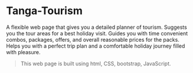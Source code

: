 # Tanga-Tourism
A flexible web page that gives you a detailed planner of tourism.
Suggests you the tour areas for a best holiday visit.
Guides you with time convenient combos, packages, offers, and overall reasonable prices for the packs.
Helps you with a perfect trip plan and a comfortable holiday journey filled with pleasure.
> This web page is built using html, CSS, bootstrap, JavaScript.
